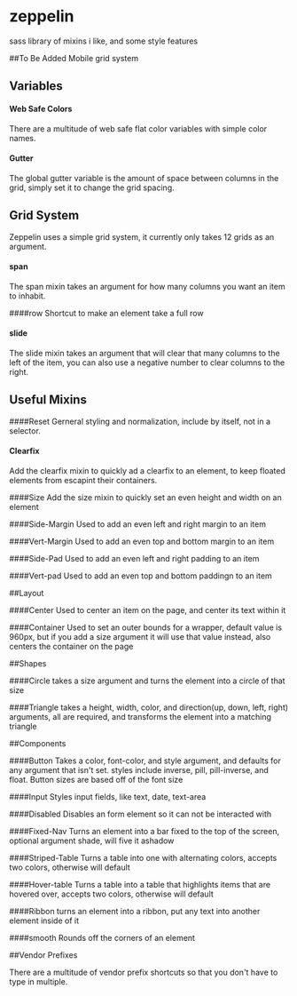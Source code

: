 zeppelin
========

sass library of mixins i like, and some style features

##To Be Added
Mobile grid system

## Variables

#### Web Safe Colors
There are a multitude of web safe flat color variables with simple color names.

#### Gutter

The global gutter variable is the amount of space between columns in the grid, simply set it to change the grid spacing.

## Grid System
Zeppelin uses a simple grid system, it currently only takes 12 grids as an argument.

#### span
The span mixin takes an argument for how many columns you want an item to inhabit.

####row
Shortcut to make an element take a full row

#### slide
The slide mixin takes an argument that will clear that many columns to the left of the item, you can also use a negative number to clear columns to the right.

## Useful Mixins

####Reset
Gerneral styling and normalization, include by itself, not in a selector.

#### Clearfix
Add the clearfix mixin to quickly ad a clearfix to an element, to keep floated elements from escapint their containers.

####Size
Add the size mixin to quickly set an even height and width on an element

####Side-Margin
Used to add an even left and right margin to an item

####Vert-Margin
Used to add an even top and bottom margin to an item

####Side-Pad
Used to add an even left and right padding to an item

####Vert-pad
Used to add an even top and bottom paddingn to an item

##Layout

####Center
Used to center an item on the page, and center its text within it

####Container
Used to set an outer bounds for a wrapper, default value is 960px, but if you add a size argument it will use that value instead, also centers the container on the page

##Shapes

####Circle
takes a size argument and turns the element into a circle of that size

####Triangle
takes a height, width, color, and direction(up, down, left, right) arguments, all are required, and transforms the element into a matching triangle

##Components

####Button
Takes a color, font-color, and style argument, and defaults for any argument that isn't set. styles include inverse, pill, pill-inverse, and float. Button sizes are based off of the font size

####Input
Styles input fields, like text, date, text-area

####Disabled
Disables an form element so it can not be interacted with

####Fixed-Nav
Turns an element into a bar fixed to the top of  the screen, optional argument shade, will five it ashadow

####Striped-Table
Turns a table into one with alternating colors, accepts two colors, otherwise will default

####Hover-table
Turns a table into a table that highlights items that are hovered over, accepts two colors, otherwise will default

####Ribbon
turns an element into a ribbon, put any text into another element inside of it

####smooth
Rounds off the corners of an element

##Vendor Prefixes

There are a multitude of vendor prefix shortcuts so that you don't have to type in multiple.
